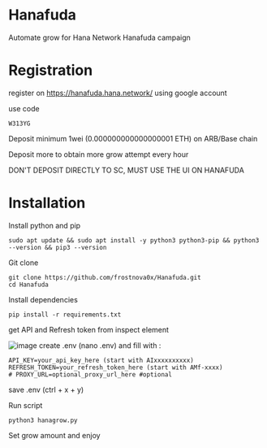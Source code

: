 # Hanafuda
Automate grow for Hana Network Hanafuda campaign

# Registration
register on https://hanafuda.hana.network/ using google account

use code 
```
W313YG
```
Deposit minimum 1wei (0.000000000000000001 ETH) on ARB/Base chain

Deposit more to obtain more grow attempt every hour

DON'T DEPOSIT DIRECTLY TO SC, MUST USE THE UI ON HANAFUDA

# Installation
Install python and pip
```
sudo apt update && sudo apt install -y python3 python3-pip && python3 --version && pip3 --version
```
Git clone
```
git clone https://github.com/frostnova0x/Hanafuda.git
cd Hanafuda
```
Install dependencies
```
pip install -r requirements.txt
```
get API and Refresh token from inspect element

![image](https://github.com/user-attachments/assets/417911e0-dc0a-4b97-bc62-e74133905332)
create .env (nano .env) and fill with :
```
API_KEY=your_api_key_here (start with AIxxxxxxxxxx)
REFRESH_TOKEN=your_refresh_token_here (start with AMf-xxxx)
# PROXY_URL=optional_proxy_url_here #optional
```
save .env (ctrl + x + y)

Run script
```
python3 hanagrow.py
```
Set grow amount and enjoy
